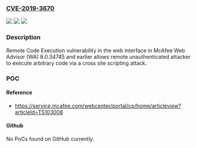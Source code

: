 ### [CVE-2019-3670](https://cve.mitre.org/cgi-bin/cvename.cgi?name=CVE-2019-3670)
![](https://img.shields.io/static/v1?label=Product&message=Web%20Advisor%20(WA)&color=blue)
![](https://img.shields.io/static/v1?label=Version&message=8.0.x%3C%208.0.34745%20&color=brighgreen)
![](https://img.shields.io/static/v1?label=Vulnerability&message=Remote%20Code%20Execution%20vulnerability&color=brighgreen)

### Description

Remote Code Execution vulnerability in the web interface in McAfee Web Advisor (WA) 8.0.34745 and earlier allows remote unauthenticated attacker to execute arbitrary code via a cross site scripting attack.

### POC

#### Reference
- https://service.mcafee.com/webcenter/portal/cp/home/articleview?articleId=TS103008

#### Github
No PoCs found on GitHub currently.

